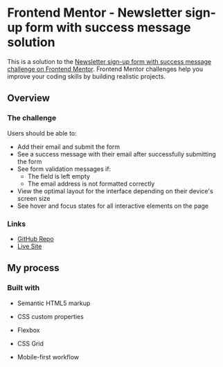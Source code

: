 # Frontend Mentor - Newsletter sign-up form with success message solution

This is a solution to the [Newsletter sign-up form with success message challenge on Frontend Mentor](https://www.frontendmentor.io/challenges/newsletter-signup-form-with-success-message-3FC1AZbNrv). Frontend Mentor challenges help you improve your coding skills by building realistic projects. 

## Overview

### The challenge

Users should be able to:

- Add their email and submit the form
- See a success message with their email after successfully submitting the form
- See form validation messages if:
  - The field is left empty
  - The email address is not formatted correctly
- View the optimal layout for the interface depending on their device's screen size
- See hover and focus states for all interactive elements on the page

### Links

-  [GitHub Repo](https://github.com/quasarblues/newsletter-sign-up)
-  [Live Site](https://quasarblues.github.io/newsletter-sign-up/)

## My process

### Built with

- Semantic HTML5 markup

- CSS custom properties

- Flexbox

- CSS Grid

- Mobile-first workflow

  


